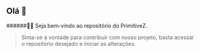 ## Olá 👋

######🙋‍♀️ Seja bem-vindo ao repositório do PrimitiveZ.
> Sinta-se à vontade para contribuir com nosso projeto, basta acessar o repositório desejado e iniciar as alterações.

<!--

**Here are some ideas to get you started:**

🙋‍♀️ A short introduction - what is your organization all about?
🌈 Contribution guidelines - how can the community get involved?
👩‍💻 Useful resources - where can the community find your docs? Is there anything else the community should know?
🍿 Fun facts - what does your team eat for breakfast?
🧙 Remember, you can do mighty things with the power of [Markdown](https://docs.github.com/github/writing-on-github/getting-started-with-writing-and-formatting-on-github/basic-writing-and-formatting-syntax)
-->
